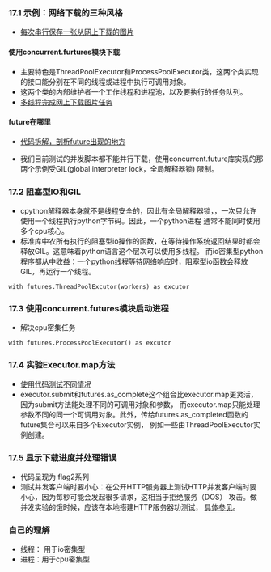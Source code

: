 ### 17.1 示例：网络下载的三种风格* [每次串行保存一张从网上下载的图片](17_使用future处理并发/flags.py)#### 使用concurrent.furtures模块下载* 主要特色是ThreadPoolExecutor和ProcessPoolExecutor类，这两个类实现的接口能分别在不同的线程或进程中执行可调用对象。* 这两个类的内部维护者一个工作线程和进程池，以及要执行的任务队列。* [多线程完成网上下载图片任务](17_使用future处理并发/flags_threadpool.py)#### future在哪里* [代码拆解，剖析future出现的地方](17_使用future处理并发/flags_threadpool_ac.py)* 我们目前测试的并发脚本都不能并行下载，使用concurrent.future库实现的那两个示例受GIL(global interpreter lock，全局解释器锁)限制。### 17.2 阻塞型IO和GIL* cpython解释器本身就不是线程安全的，因此有全局解释器锁，，一次只允许使用一个线程执行python字节码。因此，一个python进程通常不能同时使用多个cpu核心。* 标准库中农所有执行的阻塞型io操作的函数，在等待操作系统返回结果时都会释放GIL。这意味着python语言这个层次可以使用多线程。而io密集型python程序都从中收益：一个python线程等待网络响应时，阻塞型io函数会释放GIL，再运行一个线程。```with futures.ThreadPoolExcutor(workers) as excutor```### 17.3 使用concurrent.futures模块启动进程* 解决cpu密集任务```with futures.ProcessPoolExecutor() as excutor```### 17.4 实验Executor.map方法* [使用代码测试不同情况](17_使用future处理并发/demo_executor_map.py)* executor.submit和futures.as_complete这个组合比executor.map更灵活，因为submit方法能处理不同的可调用对象和参数，而executor.map只能处理参数不同的同一个可调用对象。此外，传给futures.as_completed函数的future集合可以来自多个Executor实例，例如一些由ThreadPoolExecutor实例创建。### 17.5 显示下载进度并处理错误* 代码呈现为 flag2系列* 测试并发客户端时要小心：在公开HTTP服务器上测试HTTP并发客户端时要小心，因为每秒可能会发起很多请求，这相当于拒绝服务（DOS）攻击。做并发实验的饿时候，应该在本地搭建HTTP服务器功测试， [具体参见](17_使用future处理并发/README.rst)。### 自己的理解* 线程： 用于io密集型* 进程：用于cpu密集型